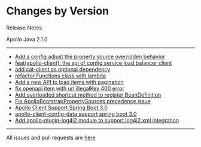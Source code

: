 Changes by Version
==================
Release Notes.

Apollo Java 2.1.0

------------------
* [Add a config adjust the property source overridden behavior](https://github.com/apolloconfig/apollo/pull/4409)
* [feat(apollo-client): the spi of config service load balancer client](https://github.com/apolloconfig/apollo/pull/4394)
* [add cat-client as optional dependency](https://github.com/apolloconfig/apollo/pull/4414)
* [refactor Functions class with lambda](https://github.com/apolloconfig/apollo/pull/4419)
* [Add a new API to load items with pagination](https://github.com/apolloconfig/apollo/pull/4468)
* [fix openapi item with url illegalKey 400 error](https://github.com/apolloconfig/apollo/pull/4549)
* [Add overloaded shortcut method to register BeanDefinition](https://github.com/apolloconfig/apollo/pull/4574)
* [Fix ApolloBootstrapPropertySources precedence issue](https://github.com/apolloconfig/apollo-java/pull/3)
* [Apollo Client Support Spring Boot 3.0](https://github.com/apolloconfig/apollo-java/pull/4)
* [apollo-client-config-data support spring boot 3.0](https://github.com/apolloconfig/apollo-java/pull/5)
* [Add apollo-plugin-log4j2 module to support log4j2.xml integration](https://github.com/apolloconfig/apollo-java/pull/6)

------------------
All issues and pull requests are [here](https://github.com/apolloconfig/apollo-java/milestone/1?closed=1)